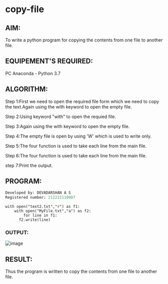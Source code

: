 # copy-file
## AIM:
To write a python program for copying the contents from one file to another file.
## EQUIPEMENT'S REQUIRED: 
PC
Anaconda - Python 3.7
## ALGORITHM: 
Step 1:First we need to open the required file form which we need to copy the text.Again using the with keyword to open the empty file.

Step 2:Using keyword "with" to open the requied file.

Step 3:Again using the with keyword to open the empty file.

Step 4:The empty file is open by using 'W' which is used to write only.

Step 5:The four function is used to take each line from the main file.

Step 6:The four function is used to take each line from the main file.

step 7:Print the output.

## PROGRAM:
```python
Developed by: DEVADARSHAN A S
Registered number: 212222110007
```
```
with open("text2.txt","r") as f1:
    with open("MyFile.txt","a") as f2:
        for line in f1:
      f2.write(line)
```
### OUTPUT:
![image](https://github.com/DEVADARSHAN2/copy-file/assets/119432150/2fcbb87e-d600-488c-93a7-7f1ea9d53656)
## RESULT:
Thus the program is written to copy the contents from one file to another file.
